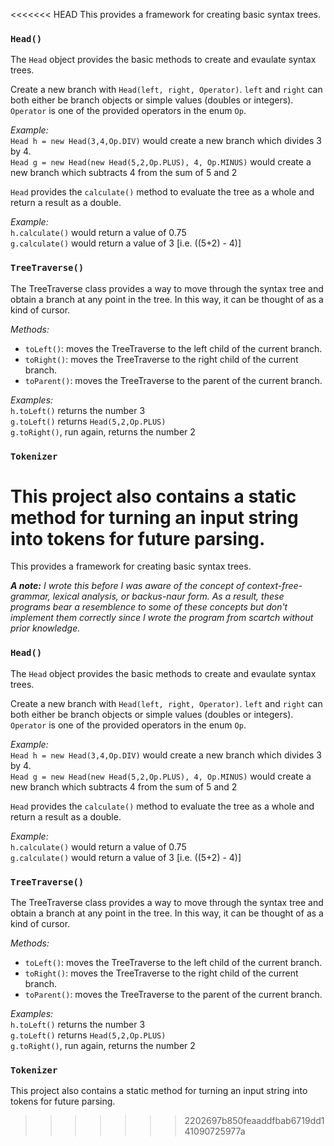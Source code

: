 <<<<<<< HEAD
This provides a framework for creating basic syntax trees. 

### `Head()`

The `Head` object provides the basic methods to create and evaulate syntax trees.

Create a new branch with `Head(left, right, Operator)`. `left` and `right` can both either be branch objects or simple values (doubles or integers). `Operator` is one of the provided operators in the enum `Op`. 

*Example:*</br>
`Head h = new Head(3,4,Op.DIV)` would create a new branch which divides 3 by 4.</br> 
`Head g = new Head(new Head(5,2,Op.PLUS), 4, Op.MINUS)` would create a new branch which subtracts 4 from the sum of 5 and 2

`Head` provides the `calculate()` method to evaluate the tree as a whole and return a result as a double. 

*Example:*</br>
`h.calculate()` would return a value of 0.75</br>
`g.calculate()` would return a value of 3 [i.e. ((5+2) - 4)] </br>


### `TreeTraverse()`

The TreeTraverse class provides a way to move through the syntax tree and obtain a branch at any point in the tree. In this way, it can be thought of as a kind of cursor. 

*Methods:*
- `toLeft()`: moves the TreeTraverse to the left child of the current branch. 
- `toRight()`: moves the TreeTraverse to the right child of the current branch.
- `toParent()`: moves the TreeTraverse to the parent of the current branch. 

*Examples:*</br>
`h.toLeft()` returns the number 3</br>
`g.toLeft()` returns `Head(5,2,Op.PLUS)`</br>
`g.toRight()`, run again, returns the number 2

### `Tokenizer`

This project also contains a static method for turning an input string into tokens for future parsing.
=======
This provides a framework for creating basic syntax trees. 

*__A note:__ I wrote this before I was aware of the concept of context-free-grammar, lexical analysis, or backus-naur form. As a result, these programs bear a resemblence to some of these concepts but don't implement them correctly since I wrote the program from scartch without prior knowledge.*

### `Head()`

The `Head` object provides the basic methods to create and evaulate syntax trees.

Create a new branch with `Head(left, right, Operator)`. `left` and `right` can both either be branch objects or simple values (doubles or integers). `Operator` is one of the provided operators in the enum `Op`. 

*Example:*</br>
`Head h = new Head(3,4,Op.DIV)` would create a new branch which divides 3 by 4.</br> 
`Head g = new Head(new Head(5,2,Op.PLUS), 4, Op.MINUS)` would create a new branch which subtracts 4 from the sum of 5 and 2

`Head` provides the `calculate()` method to evaluate the tree as a whole and return a result as a double. 

*Example:*</br>
`h.calculate()` would return a value of 0.75</br>
`g.calculate()` would return a value of 3 [i.e. ((5+2) - 4)] </br>


### `TreeTraverse()`

The TreeTraverse class provides a way to move through the syntax tree and obtain a branch at any point in the tree. In this way, it can be thought of as a kind of cursor. 

*Methods:*
- `toLeft()`: moves the TreeTraverse to the left child of the current branch. 
- `toRight()`: moves the TreeTraverse to the right child of the current branch.
- `toParent()`: moves the TreeTraverse to the parent of the current branch. 

*Examples:*</br>
`h.toLeft()` returns the number 3</br>
`g.toLeft()` returns `Head(5,2,Op.PLUS)`</br>
`g.toRight()`, run again, returns the number 2

### `Tokenizer`

This project also contains a static method for turning an input string into tokens for future parsing.
>>>>>>> 2202697b850feaaddfbab6719dd141090725977a

